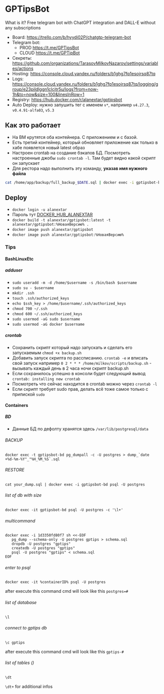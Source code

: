 # GPTipsBot

What is it?
Free telegram bot with ChatGPT integration and DALL-E without any subscriptions

* Board: https://trello.com/b/hyydi02P/chatgtp-telegram-bot
* Telegram bot:
  * PROD https://t.me/GPTipsBot
  * CLOUD https://t.me/GPTipBot
* Секреты: https://github.com/organizations/TarasovMilkovNazarov/settings/variables/actions
* Hosting: https://console.cloud.yandex.ru/folders/b1ghg7fp1esojrsq87tq
* Logs: https://console.cloud.yandex.ru/folders/b1ghg7fp1esojrsq87tq/logging/group/e23pildlggn1clcjtr5u/logs?from=now-1h&to=now&size=100&linesInRow=1
* Registry: https://hub.docker.com/r/alanextar/gptipsbot
* Auto Deploy: нужно запушить тег с именем `v*`, например `v4.27.3`, `v0.4.91-alfa03`, `v5.3`

## Как это работает
* На ВМ крутятся оба контейнера. С приложением и с базой.
* Есть третий контейнер, который обновляет приложение как только в хабе появлется новый latest образ
* Настроен crontab на создание бэкапов БД. Посмотреть настроенные джобы `sudo crontab -l`. Там будет видно какой скрипт он запускает
* Для рестора надо выполнить эту команду, **указав имя нужного файла**
```bash
cat /home/app/backup/full_backup_$DATE.sql | docker exec -i gptipsbot-bd psql -U postgres
```

## Deploy
* `docker login -u alanextar`
* Пароль тут [DOCKER_HUB_ALANEXTAR](https://github.com/organizations/TarasovMilkovNazarov/settings/variables/actions)
* `docker build -t alanextar/gptipsbot:latest -t alanextar/gptipsbot:%НоваяВерсию% .`
* `docker image push alanextar/gptipsbot`
* `docker image push alanextar/gptipsbot:%НоваяВерсию%`

### Tips
#### BashLinuxEtc
##### adduser
* `sudo useradd -m -d /home/$username -s /bin/bash $username`
* `sudo su - $username`
* `mkdir .ssh`
* `touch .ssh/authorized_keys`
* `echo $ssh_key > /home/$username/.ssh/authorized_keys`
* `chmod 700 ~/.ssh`
* `chmod 600 ~/.ssh/authorized_keys`
* `sudo usermod -aG sudo $username`
* `sudo usermod -aG docker $username`

##### crontab
* Сохранить скрипт который надо запускать и сделать его запускаемым `chmod +x backup.sh`
* Добавить запуск скрипта по рассписанию. `crontab -e` и вписать свой запуск например `0 2 * * * /home/milkov/scripts/backup.sh` - вызывать каждый день в 2 часа ночи скрипт backup.sh
* Если сохранилось успешно в консоли будет следующий вывод `crontab: installing new crontab`
* Посмотреть что сейчас находится в crontab можно через `crontab -l`
* Если скрипт требует sudo прав, делать всё тоже самое только с припиской `sudo`
#### Containers
##### BD
* Данные БД по дефолту хранятся здесь `/var/lib/postgresql/data`
###### BACKUP
```docker exec -t gptipsbot-bd pg_dumpall -c -U postgres > dump_`date +%d-%m-%Y"_"%H_%M_%S`.sql```
###### RESTORE
```cat your_dump.sql | docker exec -i gptipsbot-bd psql -U postgres```
###### list of db with size
```
docker exec -it gptipsbot-bd psql -U postgres -c '\l+'
```
###### multicommand
```
docker exec -i 1d3350fd80f7 sh <<-EOF
   pg_dump --schema-only -U postgres gptips > schema.sql
   dropdb -U postgres "gptips"
   createdb -U postgres "gptips"
   psql -U postgres "gptips" < schema.sql
EOF
```
###### enter to psql
```
docker exec -it %containerID% psql -U postgres
```
after execute this command cmd will look like this `postgres=#`
###### list of database
```
\l
```
###### connect to gptips db
```
\c gptips
```
after execute this command cmd will look like this `gptips-#`
###### list of tables ()
```
\dt
```
`\dt+` for additional infos
